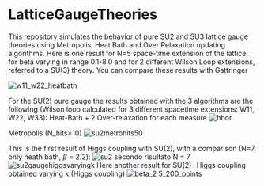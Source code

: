 # LatticeGaugeTheories
This repository simulates the behavior of pure SU2 and SU3 lattice gauge theories using Metropolis, Heat Bath and Over Relaxation updating algorithms. Here is one result for N=5 space-time extension of the lattice, for beta varying in range 0.1-8.0 and for 2 different Wilson Loop extensions, referred to a SU(3) theory. You can compare these results with Gattringer

![w11_w22_heatbath](https://user-images.githubusercontent.com/91687268/213214805-c0a8a807-9be4-4e49-a11b-c40491c31a96.png)

For the SU(2) pure gauge the results obtained with the 3 algorithms are the following (Wilson loop calculated for 3 different spacetime extensions: W11, W22, W33):
Heat-Bath + 2 Over-relaxation for each measure
![hbor](https://user-images.githubusercontent.com/91687268/213728339-8e573378-b6e0-405c-99df-e91788706fe0.png)

Metropolis (N_hits=10)
![su2metrohits50](https://user-images.githubusercontent.com/91687268/213728370-2a07dc4c-5bf7-4084-b966-e8d313e43138.png)

This is the first result of Higgs coupling with SU(2), with a comparison (N=7, only heath bath, $\beta$ = 2.2):
![su2 secondo risultato N = 7](https://user-images.githubusercontent.com/91687268/213894384-0305dd98-3623-45bc-b08b-945a5b9118c3.png)
![su2gaugehiggsvaryingk](https://user-images.githubusercontent.com/91687268/213894392-91c8e736-8851-497c-a0a0-bf11cd8bfca2.png)
Here another result for SU(2)- Higgs coupling obtained varying k (Higgs coupling)
![beta_2 5_200_points](https://user-images.githubusercontent.com/91687268/215287564-1f745b9a-df9b-4101-9f41-907532518a37.png)
